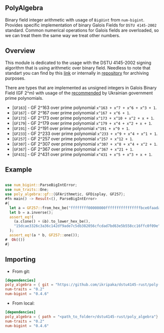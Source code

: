 ## PolyAlgebra 

Binary field integer arithmetic with usage of `BigUint` from `num-bigint`.
Provides specific implementation of binary Galois Fields for `DSTU 4145-2002` standard.
Common numerical operations for Galois fields are overloaded, so we can treat them the same way we treat other numbers.

## Overview

This module is dedicated to the usage with the DSTU 4145-2002 signing algorithm that is using arithmetic over binary field. Needless to note that standart you can find by this [link](https://www.ksv.biz.ua/GOST/DSTY_ALL/DSTU2/dstu_4145-2002.pdf) or internally in [repository](../assets/dstu_4145-2002.pdf) for archiving purposes.

There are types that are implemented as unsigned integers in Galois Binary Field (GF 2^m) with usage of the [recommended](https://zakon.rada.gov.ua/laws/show/z1399-12#n4) by Ukrainian government prime polynomials.
* [`GF163`] - GF 2^163 over prime polynomial `x^163 + x^7 + x^6 + x^3 + 1`.
* [`GF167`] - GF 2^167 over prime polynomial `x^167 + x^6 + 1`.
* [`GF173`] - GF 2^173 over prime polynomial `x^173 + x^10 + x^2 + x + 1`.
* [`GF179`] - GF 2^179 over prime polynomial `x^179 + x^4 + x^2 + x + 1`.
* [`GF191`] - GF 2^191 over prime polynomial `x^191 + x^9 + 1`.
* [`GF233`] - GF 2^233 over prime polynomial `x^233 + x^9 + x^4 + x^1 + 1`.
* [`GF257`] - GF 2^257 over prime polynomial `x^257 + x^12 + 1`.
* [`GF307`] - GF 2^307 over prime polynomial `x^307 + x^8 + x^4 + x^2 + 1`.
* [`GF367`] - GF 2^367 over prime polynomial `x^367 + x^21 + 1`.
* [`GF431`] - GF 2^431 over prime polynomial `x^431 + x^5 + x^3 + x + 1`.

## Example 
```rust

use num_bigint::ParseBigIntError;
use num_traits::One;
use poly_algebra::gf::{GFArithmetic, GFDisplay, GF257};
#fn main() -> Result<(), ParseBigIntError>
#{
  let a = GF257::from_hex_be("ffffffff00000000ffffffffffffffffbce6faada7179e84f3b9cac2fc632551")?;
  let b = a.inverse();
  assert_eq!(
    (a.clone() + &b).to_lower_hex_be(),
    "15dcae3326c3a36c142df9ade7c5db382056cfcdad7bd63e5b558cc16ffc0f09e"
  );
  assert_eq!(a * b, GF257::one());
#  Ok(())
#}

```

## Importing

* From git: 
```toml
[dependencies]
poly_algebra = { git = "https://github.com/ikripaka/dstu4145-rust/poly-algebra"}
num-traits = "0.2"
num-bigint = "0.4.6"
```

* From local:
```toml
[dependencies]
poly_algebra = { path = "<path_to_folder>/dstu4145-rust/poly_algebra"}
num-traits = "0.2"
num-bigint = "0.4.6"
```
